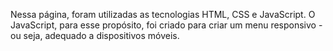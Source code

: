 Nessa página, foram utilizadas as tecnologias HTML, CSS e JavaScript.
O JavaScript, para esse propósito, foi criado para criar um menu responsivo - ou seja, adequado a dispositivos móveis.


 
